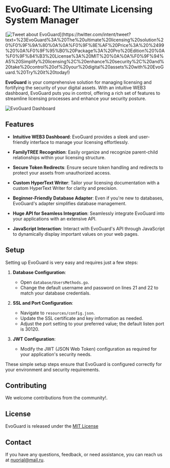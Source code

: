 # EvoGuard: The Ultimate Licensing System Manager

[![Tweet about EvoGuard](https://img.shields.io/twitter/url?label=Tweet&style=social&url=https%3A%2F%2Ftwitter.com%2Fintent%2Ftweet%3Ftext%3D%2523EvoGuard%253A%2520The%2520ultimate%2520licensing%2520solution%2520%25F0%259F%259A%2580%250A%250A%25F0%259F%258e%25AF%2520Price%3A%20%2524%252499%20%250A%25F0%259F%2595%25B0%2520Package%3A%20Pro%20Edition%20%250A%25F0%259F%2584%25B3%2520License%3A%20MIT%20%250A%250A%25F0%259F%2594%25A5%20Simplify%2520licensing%2C%2520enhance%2520security%2C%2520and%2520take%2520control%2520of%2520your%2520digital%2520assets%2520with%2520EvoGuard.%2520Try%2520it%2520today!)](https://twitter.com/intent/tweet?text=%23EvoGuard%3A%20The%20ultimate%20licensing%20solution%20%F0%9F%9A%80%0A%0A%F0%9F%8E%AF%20Price%3A%20%2499%20%0A%F0%9F%95%B0%20Package%3A%20Pro%20Edition%20%0A%F0%9F%84%B3%20License%3A%20MIT%20%0A%0A%F0%9F%94%A5%20Simplify%20licensing%2C%20enhance%20security%2C%20and%20take%20control%20of%20your%20digital%20assets%20with%20EvoGuard.%20Try%20it%20today!)


**EvoGuard** is your comprehensive solution for managing licensing and fortifying the security of your digital assets. 
With an intuitive WEB3 dashboard, EvoGuard puts you in control, offering a rich set of features to streamline licensing processes and enhance your security posture.

![EvoGuard Dashboard](https://github.com/EvoSync/EvoGuard/assets/99523265/e61d0832-2d36-43a9-9f19-714319643d9e)

## Features

- **Intuitive WEB3 Dashboard**: EvoGuard provides a sleek and user-friendly interface to manage your licensing effortlessly.

- **FamilyTREE Recognition**: Easily organize and recognize parent-child relationships within your licensing structure.

- **Secure Token Redirects**: Ensure secure token handling and redirects to protect your assets from unauthorized access.

- **Custom HyperText Writer**: Tailor your licensing documentation with a custom HyperText Writer for clarity and precision.

- **Beginner-Friendly Database Adapter**: Even if you're new to databases, EvoGuard's adapter simplifies database management.

- **Huge API for Seamless Integration**: Seamlessly integrate EvoGuard into your applications with an extensive API.

- **JavaScript Interaction**: Interact with EvoGuard's API through JavaScript to dynamically display important values on your web pages.

## Setup

Setting up EvoGuard is very easy and requires just a few steps:

1. **Database Configuration**:
   - Open `database/UsersMethods.go`.
   - Change the default username and password on lines 21 and 22 to match your database credentials.

2. **SSL and Port Configuration**:
   - Navigate to `resources/config.json`.
   - Update the SSL certificate and key information as needed.
   - Adjust the port setting to your preferred value; the default listen port is 30120.

3. **JWT Configuration**:
   - Modify the JWT (JSON Web Token) configuration as required for your application's security needs.

These simple setup steps ensure that EvoGuard is configured correctly for your environment and security requirements.


## Contributing

We welcome contributions from the community!.

## License

EvoGuard is released under the [MIT License](./LICENSE)

## Contact

If you have any questions, feedback, or need assistance, you can reach us at [nuorial@mail.ru](mailto:contact@email.com).

